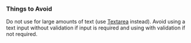 ### Things to Avoid
Do not use for large amounts of text (use <a href="https://playbook.powerapp.cloud/kits/textarea">Textarea</a> instead). Avoid using a text input without validation if input is required and using  with  validation if not required.
